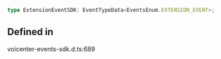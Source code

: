 ```ts
type ExtensionEventSDK: EventTypeData<EventsEnum.EXTENSION_EVENT>;
```

## Defined in

voicenter-events-sdk.d.ts:689
